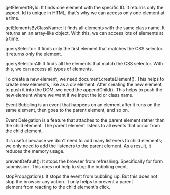 <!-- 1 answer -->

getElementById: It finds one element with the specific ID. It returns only the aspect. Id is unique in HTML, that's why we can access 
only one element at a time. 

getElementsByClassName: It finds all elements with the same class name. It returns an an array-like object. With this, we can access lots
 of elements at a time. 

querySelector: It finds only the first element that matches the CSS selector. It returns only the element. 

querySelectorAll: It finds all the elements that match the CSS selector. With this, we can access all types of elements. 

<!-- 2 answer -->

To create a new element, we need document.createElement(). This helps to create new elements, like as a div element. After creating the 
new element, to push it into the DOM, we need the appendChild(). This helps to push the new element where we want if we input the id or 
class name.

<!-- 3 answer -->

Event Bubbling is an event that happens on an element after it runs on the same element, then goes to the parent element, and so on.

<!-- 4 answer -->

Event Delegation is a feature that attaches to the parent element rather than the child element. The parent element listens to all events 
that occur from the child element. 

It is useful because we don't need to add many listeners to child elements; we only need to add the listeners to the parent element. As
a result, it reduces the memory usage.

<!-- 5 answer -->

preventDefault(): It stops the browser from refreshing. Specifically for form submission. This does not help to stop the bubbling event. 

stopPropagation(): It stops the event from bubbling up. But this does not stop the browser any action. It only helps to prevent a parent  
element from reacting to the child element's click.
